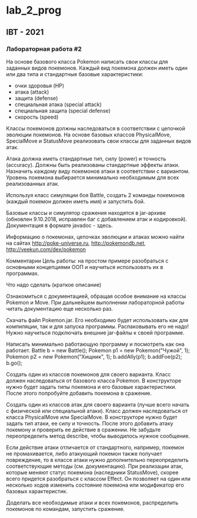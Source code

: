 # lab_2_prog
## IBT - 2021
### Лабораторная работа #2
На основе базового класса Pokemon написать свои классы для заданных видов покемонов. Каждый вид покемона должен иметь один или два типа и стандартные базовые характеристики:
* очки здоровья (HP)
* атака (attack)
* защита (defense)
* специальная атака (special attack)
* специальная защита (special defense)
* скорость (speed)

Классы покемонов должны наследоваться в соответствии с цепочкой эволюции покемонов. На основе базовых классов PhysicalMove, SpecialMove и StatusMove реализовать свои классы для заданных видов атак.

Атака должна иметь стандартные тип, силу (power) и точность (accuracy). Должны быть реализованы стандартные эффекты атаки. Назначить каждому виду покемонов атаки в соответствии с вариантом. Уровень покемона выбирается минимально необходимым для всех реализованных атак.

Используя класс симуляции боя Battle, создать 2 команды покемонов (каждый покемон должен иметь имя) и запустить бой.

Базовые классы и симулятор сражения находятся в jar-архиве (обновлен 9.10.2018, исправлен баг с добавлением атак и кодировкой). Документация в формате javadoc - здесь.

Информацию о покемонах, цепочках эволюции и атаках можно найти на сайтах http://poke-universe.ru, http://pokemondb.net, http://veekun.com/dex/pokemon

Комментарии
Цель работы: на простом примере разобраться с основными концепциями ООП и научиться использовать их в программах.

Что надо сделать (краткое описание)

Ознакомиться с документацией, обращая особое внимание на классы Pokemon и Move. При дальнейшем выполнении лабораторной работы читать документацию еще несколько раз.

Скачать файл Pokemon.jar. Его необходимо будет использовать как для компиляции, так и для запуска программы. Распаковывать его не надо! Нужно научиться подключать внешние jar-файлы к своей программе.

Написать минимально работающую программу и посмотреть как она работает.
Battle b = new Battle();
Pokemon p1 = new Pokemon("Чужой", 1);
Pokemon p2 = new Pokemon("Хищник", 1);
b.addAlly(p1);
b.addFoe(p2);
b.go();

Создать один из классов покемонов для своего варианта. Класс должен наследоваться от базового класса Pokemon. В конструкторе нужно будет задать типы покемона и его базовые характеристики. После этого попробуйте добавить покемона в сражение.

Создать один из классов атак для своего варианта (лучше всего начать с физической или специальной атаки). Класс должен наследоваться от класса PhysicalMove или SpecialMove. В конструкторе нужно будет задать тип атаки, ее силу и точность. После этого добавить атаку покемону и проверить ее действие в сражении. Не забудьте переопределить метод describe, чтобы выводилось нужное сообщение.

Если действие атаки отличается от стандартного, например, покемон не промахивается, либо атакующий покемон также получает повреждение, то в классе атаки нужно дополнительно переопределить соответствующие методы (см. документацию). При реализации атак, которые меняют статус покемона (наследники StatusMove), скорее всего придется разобраться с классом Effect. Он позволяет на один или несколько ходов изменить состояние покемона или модификатор его базовых характеристик.

Доделать все необходимые атаки и всех покемонов, распределить покемонов по командам, запустить сражение.
